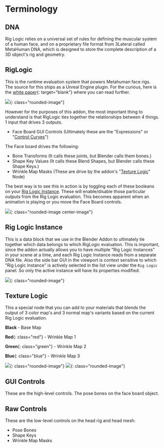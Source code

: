 # Terminology

## DNA
Rig Logic relies on a universal set of rules for defining the muscular system of a human face, and on a proprietary file format from 3Lateral called MetaHuman DNA, which is designed to store the complete description of a 3D object's rig and geometry.

## RigLogic
This is the runtime evaluation system that powers Metahuman face rigs. The source for this ships as a Unreal Engine plugin. For the curious, here is the [white paper](https://cdn2.unrealengine.com/rig-logic-whitepaper-v2-5c9f23f7e210.pdf){: target="blank"} where you can read further.

![](./images/terminology/1.png){: class="rounded-image"}

However for the purposes of this addon, the most important thing to understand is that RigLogic ties together the relationships between 4 things. 1 input that drives 3 outputs.

* Face Board GUI Controls (Ultimately these are the "Expressions" or "[Control Curves](https://dev.epicgames.com/documentation/en-us/metahuman/control-curves-driven-by-metahuman-animator?application_version=1.0)")

The Face board drives the following:

* Bone Transforms (It calls these joints, but Blender calls them bones.)
* Shape Key Values (It calls these Blend Shapes, but Blender calls these Shape Keys.)
* Wrinkle Map Masks (These are drive by the addon's "[Texture Logic](#texture-logic)" Node)

The best way is to see this in action is by toggling each of these booleans on your [Rig Logic Instance](#rig-logic-instance). These will enable/disable those particular outputs from the Rig Logic evaluation. This becomes apparent when an animation is playing or you move the Face Board controls.

![](./images/terminology/2.png){: class="rounded-image center-image"}


## Rig Logic Instance

This is a data block that we use in the Blender Addon to ultimately tie together which data belongs to which RigLogic evaluation. This is important, since the addon actually allows you to have multiple "Rig Logic Instances" in your scene at a time, and each Rig Logic Instance reads from a separate DNA file. Also the side bar GUI in the viewport is context sensitive to which "Rig Logic Instance" is actively selected in the list view under the `Rig Logic` panel. So only the active instance will have its properties modified.

![](./images/terminology/3.gif){: class="rounded-image"}


## Texture Logic
This a special node that you can add to your materials that blends the output of 3 color map's and 3 normal map's variants based on the current Rig Logic evaluation.

**Black** -  Base Map

**Red**{: class="red"} - Wrinkle Map 1

**Green**{: class="green"} - Wrinkle Map 2

**Blue**{: class="blue"} - Wrinkle Map 3

![](./images/terminology/4.gif){: class="rounded-image"}
![](./images/terminology/5.gif){: class="rounded-image"}

## GUI Controls
These are the high-level controls. The pose bones on the face board object.

## Raw Controls
These are the low-level controls on the head rig and head mesh:
* Pose Bones
* Shape Keys
* Wrinkle Map Masks